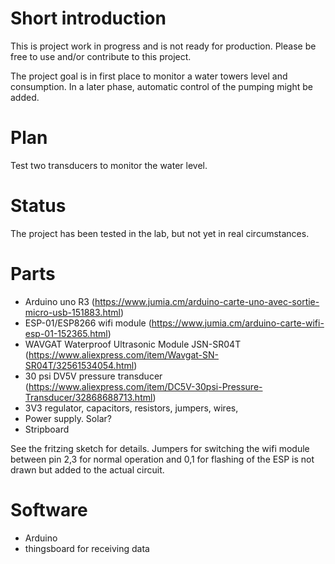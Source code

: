# Short introduction

This is project work in progress and is not ready for production. Please be free to use and/or contribute to this project.

The project goal is in first place to monitor a water towers level and consumption. In a later phase, automatic control of the pumping might be added.


# Plan

Test two transducers to monitor the water level.

# Status

The project has been tested in the lab, but not yet in real circumstances.

# Parts

* Arduino uno R3 (https://www.jumia.cm/arduino-carte-uno-avec-sortie-micro-usb-151883.html)
* ESP-01/ESP8266 wifi module (https://www.jumia.cm/arduino-carte-wifi-esp-01-152365.html)
* WAVGAT Waterproof Ultrasonic Module JSN-SR04T  (https://www.aliexpress.com/item/Wavgat-SN-SR04T/32561534054.html)
* 30 psi DV5V pressure transducer (https://www.aliexpress.com/item/DC5V-30psi-Pressure-Transducer/32868688713.html)
* 3V3 regulator, capacitors, resistors, jumpers, wires, 
* Power supply. Solar?
* Stripboard

See the fritzing sketch for details. Jumpers for switching the wifi module between pin 2,3 for normal operation and 0,1 for flashing of the ESP is not drawn but added to the actual circuit.

# Software

* Arduino
* thingsboard for receiving data



